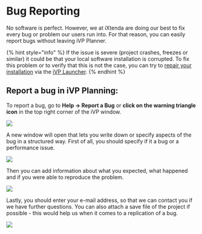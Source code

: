 # Bug Reporting

No software is perfect. However, we at iXtenda are doing our best to fix every bug or problem our users run into. For that reason, you can easily report bugs without leaving iVP Planner.

{% hint style="info" %}
If the issue is severe (project crashes, freezes or similar) it could be that your local software installation is corrupted. To fix this problem or to verify that this is not the case, you can try to [repair your installation](../ivp-launcher/application-management/repair-installations.md) via the [iVP Launcher](../ivp-launcher/).
{% endhint %}

## Report a bug in iVP Planning:

To report a bug, go to **Help -> Report a Bug** or **click on the warning triangle icon** in the top right corner of the iVP window.

![](../../.gitbook/assets/iVP\_help\_report\_a\_bug\_menu\_entry.jpg)

A new window will open that lets you write down or specify aspects of the bug in a structured way. First of all, you should specify if it a bug or a performance issue.&#x20;

![](../../.gitbook/assets/iVP\_help\_report\_a\_bug\_panel\_options.jpg)

Then you can add information about what you expected, what happened and if you were able to reproduce the problem.

![](../../.gitbook/assets/iVP\_help\_report\_a\_bug\_panel\_basics.jpg)

Lastly, you should enter your e-mail address, so that we can contact you if we have further questions. You can also attach a save file of the project if possible - this would help us when it comes to a replication of a bug.

![](../../.gitbook/assets/iVP\_help\_report\_a\_bug\_panel\_advanced.jpg)
